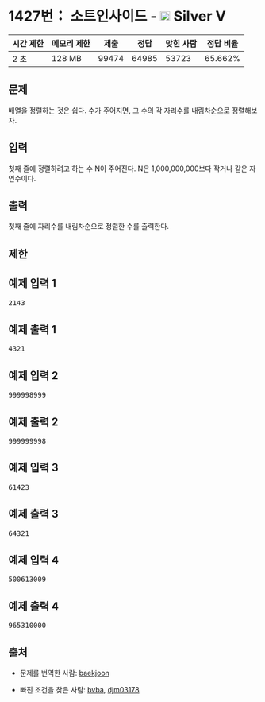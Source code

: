 # 1427번： 소트인사이드 - <img src="https://static.solved.ac/tier_small/6.svg" style="height:20px" /> Silver V



| 시간 제한 | 메모리 제한 | 제출 | 정답 | 맞힌 사람 | 정답 비율 |
| --- | --- | --- | --- | --- | --- |
| 2 초 | 128 MB | 99474 | 64985 | 53723 | 65.662% |
## 문제

배열을 정렬하는 것은 쉽다. 수가 주어지면, 그 수의 각 자리수를 내림차순으로 정렬해보자.

## 입력

첫째 줄에 정렬하려고 하는 수 N이 주어진다. N은 1,000,000,000보다 작거나 같은 자연수이다.

## 출력

첫째 줄에 자리수를 내림차순으로 정렬한 수를 출력한다.

## 제한

## 예제 입력 1

<pre>2143
</pre>
## 예제 출력 1

<pre>4321
</pre>
## 예제 입력 2

<pre>999998999
</pre>
## 예제 출력 2

<pre>999999998
</pre>
## 예제 입력 3

<pre>61423
</pre>
## 예제 출력 3

<pre>64321
</pre>
## 예제 입력 4

<pre>500613009
</pre>
## 예제 출력 4

<pre>965310000
</pre>
## 출처

- 문제를 번역한 사람: [baekjoon](/user/baekjoon)

- 빠진 조건을 찾은 사람: [bvba](/user/bvba), [djm03178](/user/djm03178)